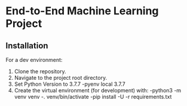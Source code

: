 End-to-End Machine Learning Project
================================================

Installation
------------
For a dev environment:
1. Clone the repository.
2. Navigate to the project root directory.
3. Set Python Version to 3.7.7
 -pyenv local 3.7.7
4. Create the virtual environment (for development) with:
 -python3 -m venv venv
 -. venv/bin/activate
 -pip install -U -r requirements.txt
